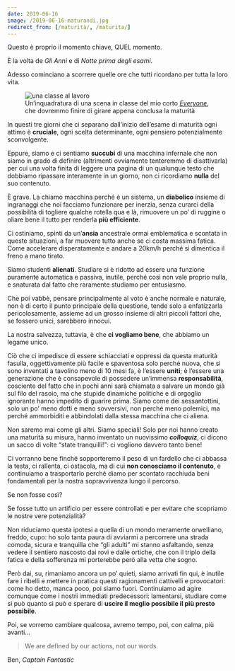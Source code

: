 ```yaml
---
date: 2019-06-16
image: /2019-06-16-maturandi.jpg
redirect_from: [/maturità/, /maturita/]
---
```

Questo è proprio il momento chiave, QUEL momento.

È la volta de <cite>Gli Anni</cite> e di <cite>Notte prima degli esami</cite>.

Adesso cominciano a scorrere quelle ore che tutti ricordano per tutta la loro vita.
<!--more-->
<figure><picture><img class='u-photo' src='{{ image }}' alt='una classe al lavoro'><figcaption>Un’inquadratura di una scena in classe del mio corto <cite><a href='https://tommi.space/it/everyone' title='“Everyone - Love Awakens„'>Everyone</a></cite>, che dovremmo finire di girare appena conclusa la maturità</figcaption></picture></figure>

In questi tre giorni che ci separano dall’inizio dell’esame di maturità ogni attimo è **cruciale**, ogni scelta determinante, ogni pensiero potenzialmente sconvolgente.

Eppure, siamo e ci sentiamo **succubi** di una macchina infernale che non siamo in grado di definire (altrimenti ovviamente tenteremmo di disattivarla) per cui una volta finita di leggere una pagina di un qualunque testo che dobbiamo ripassare interamente in un giorno, non ci ricordiamo **nulla** del suo contenuto.

È grave. La chiamo macchina perché è un sistema, un **diabolico** insieme di ingranaggi che noi facciamo funzionare per inerzia, senza curarci della possibilità di togliere qualche rotella qua e là, rimuovere un po’ di ruggine o oliare bene il tutto per renderla **più efficiente**.

Ci ostiniamo, spinti da un’**ansia** ancestrale ormai emblematica e scontata in queste situazioni, a far muovere tutto anche se ci costa massima fatica. Come accelerare disperatamente e andare a 20km/h perché si dimentica il freno a mano tirato.

Siamo studenti **alienati**. Studiare si è ridotto ad essere una funzione puramente automatica e passiva, inutile, perché così non vale proprio nulla, e snaturata dal fatto che raramente studiamo per entusiasmo.

Che poi vabbè, pensare principalmente al voto è anche normale e naturale, non è di certo il punto principale della questione, tende solo a enfatizzarla pericolosamente, assieme ad un grosso insieme di altri piccoli fattori che, se fossero unici, sarebbero innocui.

La nostra salvezza, tuttavia, è che **ci vogliamo bene**, che abbiamo un legame unico.

Ciò che ci impedisce di essere schiacciati e oppressi da questa maturità fasulla, oggettivamente più facile e spaventosa solo perché nuova, che si sono inventati a tavolino meno di 10 mesi fa, è l’essere **uniti**; è l’essere una generazione che è consapevole di possedere un’immensa **responsabilità**, cosciente del fatto che in pochi anni sarà chiamata a salvare un mondo già sul filo del rasoio, ma che stupide dinamiche politiche e di orgoglio ignorante hanno impedito di guarire prima. Siamo come dei sessantottini, solo un po’ meno dotti e meno sovversivi, non perché meno polemici, ma perché ammorbiditi e abbindolati dalla stessa macchina che ci aliena.

Non saremo mai come gli altri. Siamo speciali! Solo per noi hanno creato una maturità su misura, hanno inventato un nuovissimo _**colloquiz**_, ci dicono un sacco di volte <q>state tranquilli!</q>: ci vogliono davvero tanto bene!

Ci vorranno bene finché sopporteremo il peso di un fardello che ci abbassa la testa, ci rallenta, ci ostacola, ma di cui **non conosciamo il contenuto**, e continuiamo a trasportarlo perché diamo per scontato racchiuda beni fondamentali per la nostra sopravvivenza lungo il percorso.

Se non fosse così?

Se fosse tutto un artificio per essere controllati e per evitare che scopriamo le nostre vere potenzialità?

Non riduciamo questa ipotesi a quella di un mondo meramente orwelliano, freddo, cupo: ho solo tanta paura di avviarmi a percorrere una strada comoda, sicura e tranquilla che “gli adulti” mi stanno asfaltando, senza vedere il sentiero nascosto dai rovi e dalle ortiche, che con il triplo della fatica e della sofferenza mi porterebbe però alla vetta che sogno.

Però dai, su, rimaniamo ancora un po’ quieti, siamo arrivati fin qui, è inutile fare i ribelli e mettere in pratica questi ragionamenti cattivelli e provocatori: come ho detto, manca poco, poi siamo fuori. Continuiamo ad agire comunque come i nostri immediati predecessori: lamentarsi, studiare come si può quanto si può e sperare di **uscire il meglio possibile il più presto possibile**.

Poi, se vorremo cambiare qualcosa, avremo tempo, poi, con calma, più avanti…

<blockquote lang='en'><p>We are defined by our actions, not our words</p></blockquote>

<p class='cite'>Ben, <cite>Captain Fantastic</cite></p>
